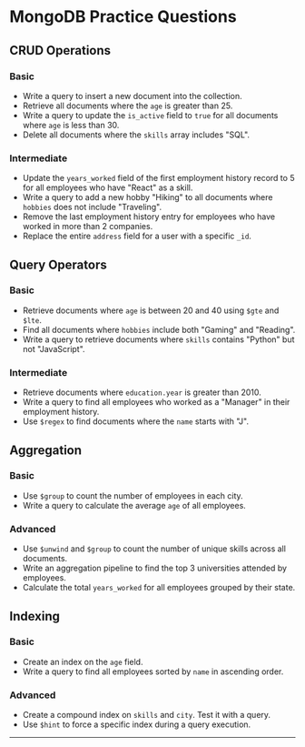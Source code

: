 
# MongoDB Practice Questions

## CRUD Operations
### Basic
- Write a query to insert a new document into the collection.
- Retrieve all documents where the `age` is greater than 25.
- Write a query to update the `is_active` field to `true` for all documents where `age` is less than 30.
- Delete all documents where the `skills` array includes "SQL".

### Intermediate
- Update the `years_worked` field of the first employment history record to 5 for all employees who have "React" as a skill.
- Write a query to add a new hobby "Hiking" to all documents where `hobbies` does not include "Traveling".
- Remove the last employment history entry for employees who have worked in more than 2 companies.
- Replace the entire `address` field for a user with a specific `_id`.

## Query Operators
### Basic
- Retrieve documents where `age` is between 20 and 40 using `$gte` and `$lte`.
- Find all documents where `hobbies` include both "Gaming" and "Reading".
- Write a query to retrieve documents where `skills` contains "Python" but not "JavaScript".

### Intermediate
- Retrieve documents where `education.year` is greater than 2010.
- Write a query to find all employees who worked as a "Manager" in their employment history.
- Use `$regex` to find documents where the `name` starts with "J".

## Aggregation
### Basic
- Use `$group` to count the number of employees in each city.
- Write a query to calculate the average `age` of all employees.

### Advanced
- Use `$unwind` and `$group` to count the number of unique skills across all documents.
- Write an aggregation pipeline to find the top 3 universities attended by employees.
- Calculate the total `years_worked` for all employees grouped by their state.

## Indexing
### Basic
- Create an index on the `age` field.
- Write a query to find all employees sorted by `name` in ascending order.

### Advanced
- Create a compound index on `skills` and `city`. Test it with a query.
- Use `$hint` to force a specific index during a query execution.

---
